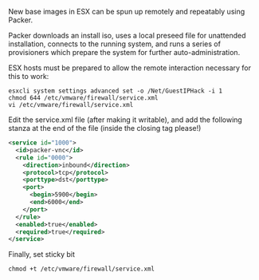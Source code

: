 New base images in ESX can be spun up remotely and repeatably using Packer.

Packer downloads an install iso, uses a local preseed file for unattended installation, connects to the running system, and runs a series of provisioners which prepare the system for further auto-administration.

ESX hosts must be prepared to allow the remote interaction necessary for this to work:

```
esxcli system settings advanced set -o /Net/GuestIPHack -i 1
chmod 644 /etc/vmware/firewall/service.xml
vi /etc/vmware/firewall/service.xml
```

Edit the service.xml file (after making it writable), and add the following stanza at the end of the file (inside the closing tag please!)

```xml
<service id="1000">
  <id>packer-vnc</id>
  <rule id="0000">
    <direction>inbound</direction>
    <protocol>tcp</protocol>
    <porttype>dst</porttype>
    <port>
      <begin>5900</begin>
      <end>6000</end>
    </port>
  </rule>
  <enabled>true</enabled>
  <required>true</required>
</service>
```

Finally, set sticky bit

`chmod +t /etc/vmware/firewall/service.xml`
